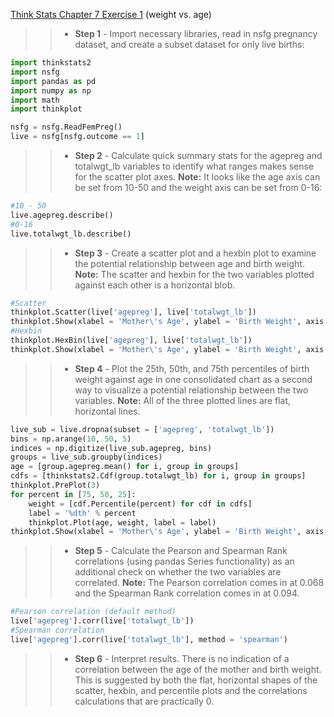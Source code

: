 [Think Stats Chapter 7 Exercise 1](http://greenteapress.com/thinkstats2/html/thinkstats2008.html#toc70) (weight vs. age)

>> * **Step 1** - Import necessary libraries, read in nsfg pregnancy dataset, and create a subset dataset for only live births:
```python
import thinkstats2
import nsfg
import pandas as pd
import numpy as np
import math
import thinkplot

nsfg = nsfg.ReadFemPreg()
live = nsfg[nsfg.outcome == 1]
```
>> * **Step 2** - Calculate quick summary stats for the agepreg and totalwgt_lb variables to identify what ranges makes sense for the scatter plot axes. **Note:** It looks like the age axis can be set from 10-50 and the weight axis can be set from 0-16:
```python
#10 - 50
live.agepreg.describe()
#0-16
live.totalwgt_lb.describe()
```
>> * **Step 3** - Create a scatter plot and a hexbin plot to examine the potential relationship between age and birth weight. **Note:** The scatter and hexbin for the two variables plotted against each other is a horizontal blob.
```python
#Scatter
thinkplot.Scatter(live['agepreg'], live['totalwgt_lb'])
thinkplot.Show(xlabel = 'Mother\'s Age', ylabel = 'Birth Weight', axis = [10, 50, 0, 16])
#Hexbin
thinkplot.HexBin(live['agepreg'], live['totalwgt_lb'])
thinkplot.Show(xlabel = 'Mother\'s Age', ylabel = 'Birth Weight', axis = [10, 50, 0, 16])
```
>> * **Step 4** - Plot the 25th, 50th, and 75th percentiles of birth weight against age in one consolidated chart as a second way to visualize a potential relationship between the two variables. **Note:** All of the three plotted lines are flat, horizontal lines.
```python
live_sub = live.dropna(subset = ['agepreg', 'totalwgt_lb'])
bins = np.arange(10, 50, 5)
indices = np.digitize(live_sub.agepreg, bins)
groups = live_sub.groupby(indices)
age = [group.agepreg.mean() for i, group in groups]
cdfs = [thinkstats2.Cdf(group.totalwgt_lb) for i, group in groups]
thinkplot.PrePlot(3)
for percent in [75, 50, 25]:
	weight = [cdf.Percentile(percent) for cdf in cdfs]
	label = '%dth' % percent
	thinkplot.Plot(age, weight, label = label)
thinkplot.Show(xlabel = 'Mother\'s Age', ylabel = 'Birth Weight', axis = [10, 50, 0, 16])
```
>> * **Step 5** - Calculate the Pearson and Spearman Rank correlations (using pandas Series functionality) as an additional check on whether the two variables are correlated. **Note:** The Pearson correlation comes in at 0.068 and the Spearman Rank correlation comes in at 0.094.
```python
#Pearson correlation (default method)
live['agepreg'].corr(live['totalwgt_lb'])
#Spearman correlation
live['agepreg'].corr(live['totalwgt_lb'], method = 'spearman')
```
>> * **Step 6** - Interpret results. There is no indication of a correlation between the age of the mother and birth weight. This is suggested by both the flat, horizontal shapes of the scatter, hexbin, and percentile plots and the correlations calculations that are practically 0.
